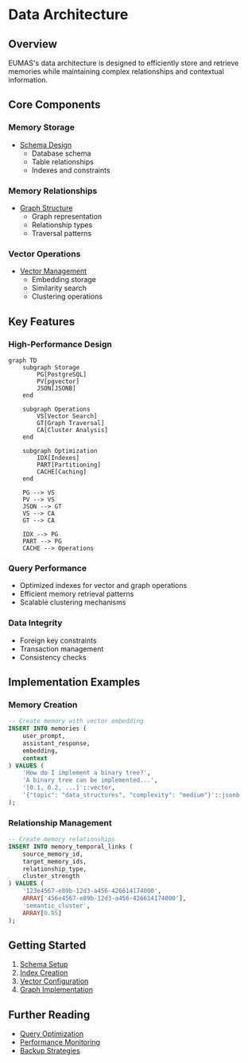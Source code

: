 # Data Architecture

## Overview
EUMAS's data architecture is designed to efficiently store and retrieve memories while maintaining complex relationships and contextual information.

## Core Components

### Memory Storage
- [Schema Design](schema.md)
  - Database schema
  - Table relationships
  - Indexes and constraints

### Memory Relationships
- [Graph Structure](graph.md)
  - Graph representation
  - Relationship types
  - Traversal patterns

### Vector Operations
- [Vector Management](vectors.md)
  - Embedding storage
  - Similarity search
  - Clustering operations

## Key Features

### High-Performance Design
```mermaid
graph TD
    subgraph Storage
        PG[PostgreSQL]
        PV[pgvector]
        JSON[JSONB]
    end
    
    subgraph Operations
        VS[Vector Search]
        GT[Graph Traversal]
        CA[Cluster Analysis]
    end
    
    subgraph Optimization
        IDX[Indexes]
        PART[Partitioning]
        CACHE[Caching]
    end
    
    PG --> VS
    PV --> VS
    JSON --> GT
    VS --> CA
    GT --> CA
    
    IDX --> PG
    PART --> PG
    CACHE --> Operations
```

### Query Performance
- Optimized indexes for vector and graph operations
- Efficient memory retrieval patterns
- Scalable clustering mechanisms

### Data Integrity
- Foreign key constraints
- Transaction management
- Consistency checks

## Implementation Examples

### Memory Creation
```sql
-- Create memory with vector embedding
INSERT INTO memories (
    user_prompt,
    assistant_response,
    embedding,
    context
) VALUES (
    'How do I implement a binary tree?',
    'A binary tree can be implemented...',
    '[0.1, 0.2, ...]'::vector,
    '{"topic": "data_structures", "complexity": "medium"}'::jsonb
);
```

### Relationship Management
```sql
-- Create memory relationships
INSERT INTO memory_temporal_links (
    source_memory_id,
    target_memory_ids,
    relationship_type,
    cluster_strength
) VALUES (
    '123e4567-e89b-12d3-a456-426614174000',
    ARRAY['456e4567-e89b-12d3-a456-426614174000'],
    'semantic_cluster',
    ARRAY[0.85]
);
```

## Getting Started
1. [Schema Setup](schema.md#setup)
2. [Index Creation](schema.md#indexes)
3. [Vector Configuration](vectors.md#configuration)
4. [Graph Implementation](graph.md#implementation)

## Further Reading
- [Query Optimization](../optimization/README.md)
- [Performance Monitoring](../monitoring/README.md)
- [Backup Strategies](../maintenance/README.md)
